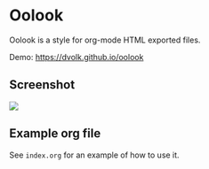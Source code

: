 # Oolook

Oolook is a style for org-mode HTML exported files.

Demo: https://dvolk.github.io/oolook

## Screenshot

<img src="https://i.imgur.com/jB9vnLP.png"/>

## Example org file

See `index.org` for an example of how to use it.
